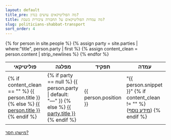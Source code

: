 ```yaml
---
layout: default
title_pre: מה הפוליטיקאים עושים בנדון?
title: מה עמדות הפוליטיקאים על תחבורה ציבורית בשבת?
slug: politicians-shabbat-transport
sort_order: 4
---
```


<table>
  <thead>
    <tr>
      <th>פוליטיקאי</th>
      <th>מפלגה</th>
      <th>תפקיד</th>
      <th>עמדה</th>
    </tr>
	</thead>
  {% for person in site.people %}
    {% assign party = site.parties | where:"title", person.party | first %}
    {% assign content_clean = person.content | strip_newlines %}
    <tr>
      <td>
        {% if content_clean == "" %}
          {{ person.title }}
        {% else %}
          <a href="{{ person.url }}">{{ person.title }}</a>
        {% endif %}
      </td>
      <td>
        {% if party == null %}
          {{ person.party | default: "—" }}
        {% else %}
          <a href="{{ party.url }}">{{ party.title }}</a>
        {% endif %}
      </td>
      <td>{{ person.position }}</td>
      <td>
        "{{ person.snippet }}"
        {% if content_clean != "" %}
        <span style="display: inline-block;">(<a href="{{ person.url }}">מידע נוסף</a>)</span>
        {% endif %}
      </td>
    </tr>
  {% endfor %}
</table>
<a href="https://github.com/quo-il/quo-il/new/master/_people">מישהו חסר?</a>
